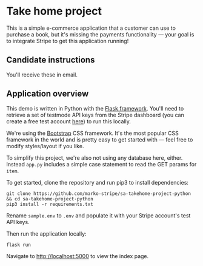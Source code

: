 # Take home project
This is a simple e-commerce application that a customer can use to purchase a book, but it's missing the payments functionality — your goal is to integrate Stripe to get this application running!

## Candidate instructions
You'll receive these in email.

## Application overview
This demo is written in Python with the [Flask framework](https://flask.palletsprojects.com/). You'll need to retrieve a set of testmode API keys from the Stripe dashboard (you can create a free test account [here](https://dashboard.stripe.com/register)) to run this locally.

We're using the [Bootstrap](https://getbootstrap.com/docs/4.6/getting-started/introduction/) CSS framework. It's the most popular CSS framework in the world and is pretty easy to get started with — feel free to modify styles/layout if you like. 

To simplify this project, we're also not using any database here, either. Instead `app.py` includes a simple case statement to read the GET params for `item`. 

To get started, clone the repository and run pip3 to install dependencies:

```
git clone https://github.com/marko-stripe/sa-takehome-project-python && cd sa-takehome-project-python
pip3 install -r requirements.txt
```

Rename `sample.env` to `.env` and populate it with your Stripe account's test API keys.

Then run the application locally:

```
flask run
```

Navigate to [http://localhost:5000](http://localhost:5000) to view the index page.
